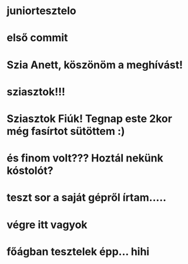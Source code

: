 # juniortesztelo
# első commit
# Szia Anett, köszönöm a meghívást!
# sziasztok!!!
# Sziasztok Fiúk! Tegnap este 2kor még fasírtot sütöttem :)
# és finom volt??? Hoztál nekünk kóstolót?
# teszt sor a saját gépről írtam.....
# végre itt vagyok
# főágban tesztelek épp... hihi
